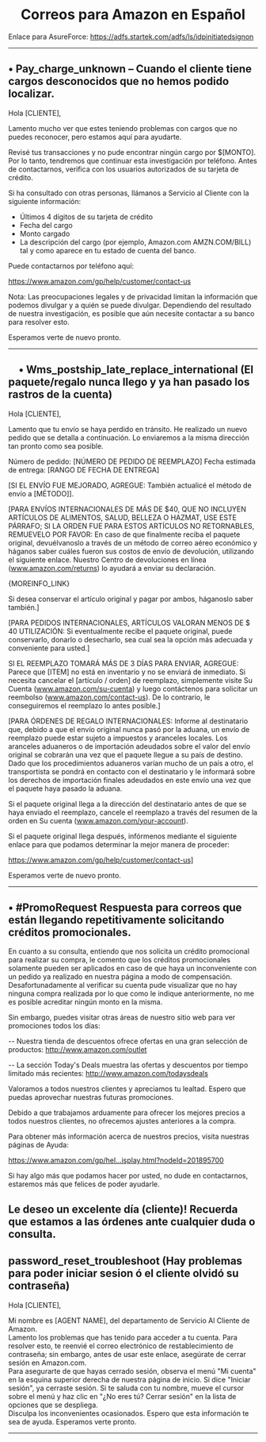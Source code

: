 <H1 align="center"> Correos para Amazon en Español</H1>

Enlace para AsureForce: https://adfs.startek.com/adfs/ls/idpinitiatedsignon

----------------------------------------------------------------------------------------------------------------------------------------
<b>•	Pay_charge_unknown – Cuando el cliente tiene cargos desconocidos que no hemos podido localizar.</b>
----------------------------------------------------------------------------------------------------------------------------------------

Hola [CLIENTE],

Lamento mucho ver que estes teniendo problemas con cargos que no puedes reconocer, pero estamos aquí para ayudarte. 

Revisé tus transacciones y no pude encontrar ningún cargo por $[MONTO]. Por lo tanto, tendremos que continuar esta investigación por teléfono. Antes de contactarnos, verifica con los usuarios autorizados de su tarjeta de crédito.

Si ha consultado con otras personas, llámanos a Servicio al Cliente con la siguiente información:

- Últimos 4 dígitos de su tarjeta de crédito
- Fecha del cargo
- Monto cargado
- La descripción del cargo (por ejemplo, Amazon.com AMZN.COM/BILL) tal y como aparece en tu estado de cuenta del banco.

Puede contactarnos por teléfono aquí:

https://www.amazon.com/gp/help/customer/contact-us

Nota: Las preocupaciones legales y de privacidad limitan la información que podemos divulgar y a quién se puede divulgar. Dependiendo del resultado de nuestra investigación, es posible que aún necesite contactar a su banco para resolver esto.

Esperamos verte de nuevo pronto.

----------------------------------------------------------------------------------------------------------------------------------------
<b> •	Wms_postship_late_replace_international (El paquete/regalo nunca llego y ya han pasado los rastros de la cuenta)</b>
----------------------------------------------------------------------------------------------------------------------------------------

Hola [CLIENTE],

Lamento que tu envío se haya perdido en tránsito. He realizado un nuevo pedido que se detalla a continuación. Lo enviaremos a la misma dirección tan pronto como sea posible.

Número de pedido: [NÚMERO DE PEDIDO DE REEMPLAZO]
Fecha estimada de entrega: [RANGO DE FECHA DE ENTREGA]

[SI EL ENVÍO FUE MEJORADO, AGREGUE:
También actualicé el método de envío a [MÉTODO]].

[PARA ENVÍOS INTERNACIONALES DE MÁS DE $40, QUE NO INCLUYEN ARTÍCULOS DE ALIMENTOS, SALUD, BELLEZA O HAZMAT, USE ESTE PÁRRAFO; SI LA ORDEN FUE PARA ESTOS ARTÍCULOS NO RETORNABLES, REMUEVELO POR FAVOR:
En caso de que finalmente reciba el paquete original, devuélvanoslo a través de un método de correo aéreo económico y háganos saber cuáles fueron sus costos de envío de devolución, utilizando el siguiente enlace. Nuestro Centro de devoluciones en línea (www.amazon.com/returns) lo ayudará a enviar su declaración.

{MOREINFO_LINK}

Si desea conservar el artículo original y pagar por ambos, háganoslo saber también.]

[PARA PEDIDOS INTERNACIONALES, ARTÍCULOS VALORAN MENOS DE $ 40 UTILIZACIÓN:
Si eventualmente recibe el paquete original, puede conservarlo, donarlo o desecharlo, sea cual sea la opción más adecuada y conveniente para usted.]

SI EL REEMPLAZO TOMARÁ MÁS DE 3 DÍAS PARA ENVIAR, AGREGUE:
Parece que [ITEM] no está en inventario y no se enviará de inmediato. Si necesita cancelar el [artículo / orden] de reemplazo, simplemente visite Su Cuenta (www.amazon.com/su-cuenta) y luego contáctenos para solicitar un reembolso (www.amazon.com/contact-us). De lo contrario, le conseguiremos el reemplazo lo antes posible.]

[PARA ÓRDENES DE REGALO INTERNACIONALES:
Informe al destinatario que, debido a que el envío original nunca pasó por la aduana, un envío de reemplazo puede estar sujeto a impuestos y aranceles locales. Los aranceles aduaneros o de importación adeudados sobre el valor del envío original se cobrarán una vez que el paquete llegue a su país de destino. Dado que los procedimientos aduaneros varían mucho de un país a otro, el transportista se pondrá en contacto con el destinatario y le informará sobre los derechos de importación finales adeudados en este envío una vez que el paquete haya pasado la aduana.

Si el paquete original llega a la dirección del destinatario antes de que se haya enviado el reemplazo, cancele el reemplazo a través del resumen de la orden en Su cuenta (www.amazon.com/your-account).

Si el paquete original llega después, infórmenos mediante el siguiente enlace para que podamos determinar la mejor manera de proceder:

https://www.amazon.com/gp/help/customer/contact-us]

Esperamos verte de nuevo pronto.


----------------------------------------------------------------------------------------------------------------------------------------
<b>•	#PromoRequest Respuesta para correos que están llegando repetitivamente solicitando créditos promocionales.</b>
----------------------------------------------------------------------------------------------------------------------------------------

En cuanto a su consulta, entiendo que nos solicita un crédito promocional para realizar su compra, le comento que los créditos promocionales solamente pueden ser aplicados en caso de que haya un inconveniente con un pedido ya realizado en nuestra página a modo de compensación. Desafortunadamente al verificar su cuenta pude visualizar que no hay ninguna compra realizada por lo que como le indique anteriormente, no me es posible acreditar ningún monto en la misma.

Sin embargo, puedes visitar otras áreas de nuestro sitio web para ver promociones todos los días:

-- Nuestra tienda de descuentos ofrece ofertas en una gran selección de productos:
http://www.amazon.com/outlet

-- La sección Today's Deals muestra las ofertas y descuentos por tiempo limitado más recientes:
http://www.amazon.com/todaysdeals

Valoramos a todos nuestros clientes y apreciamos tu lealtad. Espero que puedas aprovechar nuestras futuras promociones.

Debido a que trabajamos arduamente para ofrecer los mejores precios a todos nuestros clientes, no ofrecemos ajustes anteriores a la compra.

Para obtener más información acerca de nuestros precios, visita nuestras páginas de Ayuda:

https://www.amazon.com/gp/hel...isplay.html?nodeId=201895700

Si hay algo más que podamos hacer por usted, no dude en contactarnos, estaremos más que felices de poder ayudarle.

Le deseo un excelente día (cliente)! Recuerda que estamos a las órdenes ante cualquier duda o consulta.
----------------------------------------------------------------------------------------------------------------------------------------
<b>password_reset_troubleshoot (Hay problemas para poder iniciar sesion ó el cliente olvidó su contraseña)</b>
----------------------------------------------------------------------------------------------------------------------------------------
<p>Hola [CLIENTE],

Mi nombre es [AGENT NAME], del departamento de Servicio Al Cliente de Amazon.
<br>Lamento los problemas que has tenido para acceder a tu cuenta. Para resolver esto, te reenvié el correo electrónico de restablecimiento de contraseña; sin embargo, antes de usar este enlace, asegúrate de cerrar sesión en Amazon.com.
<br>Para asegurarte de que hayas cerrado sesión, observa el menú "Mi cuenta" en la esquina superior derecha de nuestra página de inicio. Si dice "Iniciar sesión", ya cerraste sesión. Si te saluda con tu nombre, mueve el cursor sobre el menú y haz clic en "¿No eres tú? Cerrar sesión" en la lista de opciones que se despliega. 
<br>Disculpa los inconvenientes ocasionados. Espero que esta información te sea de ayuda. Esperamos verte pronto.</p>

----------------------------------------------------------------------------------------------------------------------------------------
